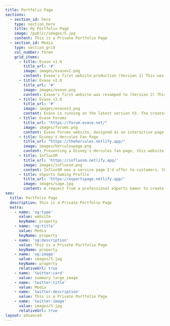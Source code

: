 ```yaml
---
title: Portfolio Page
sections:
  - section_id: hero
    type: section_hero
    title: My Portfolio Page
    image: /public/images/5.jpg
    content: This is a Private Portfolio Page
  - section_id: Media
    type: section_grid
    col_number: three
    grid_items:
      - title: Evase v1.0
        title_url: '#' 
        image: images/evasev2.png
        content: Evase's first website production (Version 1) This was later revamped 1 years later to V2.
      - title: Evase v2.0
        title_url: '#' 
        image: images/evase.png
        content: Evase's first website was revamped to (Version 2) This was later revamped 2 years later to the current version (v3). This revamp had critical updates which improved the websites security and privacy for users who accessed the site.  
      - title: Evase v3.0
        title_url: '#' 
        image: images/evasev3.png
        content: Evase is running on the latest version V3. The creator decided to give Evase a new theme and has several new updates (New database intergrated with the forums) 
      - title: Evase Forums
        title_url: "https://forum.evase.net/"
        image: images/forums.png
        content: Evase Forums website, designed as an interactive page for users and staff to communicate. (Intergrated with Evase's website)
      - title: Disney's Hercules Fan Page
        title_url: "https://thehercules.netlify.app/"
        image: images/herculespage.png
        content: Presenting a Disney's Hercules fan page, this website was created purely as a hobby, designed to challenge my understanding of coding. 
      - title: InfluxSM
        title_url: 'https://influxsm.netlify.app/'
        image: images/influxsm.png
        content: InfluxSM was a service page I'd offer to customers, this included natural social media account growth and digital marketing.  
      - title: eSports Gaming Profile 
        title_url: 'https://esportspage.netlify.app/'
        image: images/sage.jpg
        content: A request from a professional eSports Gamer to create a personalised Gaming profile with statistics    
seo:
  title: Portfolio Page
  description: This is a Private Portfolio Page
  extra:
    - name: 'og:type'
      value: website
      keyName: property
    - name: 'og:title'
      value: Media
      keyName: property
    - name: 'og:description'
      value: This is a Private Portfolio Page
      keyName: property
    - name: 'og:image'
      value: images/5.jpg
      keyName: property
      relativeUrl: true
    - name: 'twitter:card'
      value: summary_large_image
    - name: 'twitter:title'
      value: Media
    - name: 'twitter:description'
      value: This is a Private Portfolio Page
    - name: 'twitter:image'
      value: images/5.jpg
      relativeUrl: true
layout: advanced
---
```

